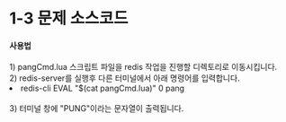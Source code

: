 # 1-3 문제 소스코드
<h4>사용법</h4>
1) pangCmd.lua 스크립트 파일을 redis 작업을 진행할 디렉토리로 이동시킵니다.<br>
2) redis-server를 실행후 다른 터미널에서 아래 명령어를 입력합니다.<br>
<li>redis-cli EVAL "$(cat pangCmd.lua)" 0 pang</li><br>
3) 터미널 창에 "PUNG"이라는 문자열이 출력됩니다.
